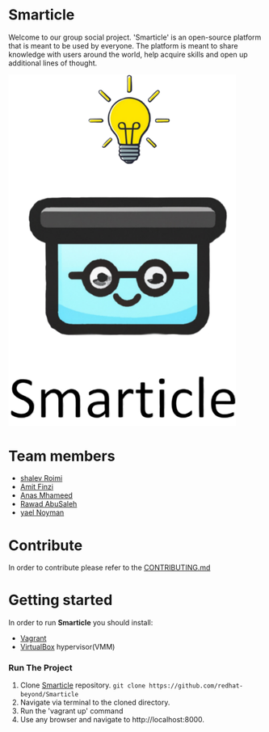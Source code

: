 # Smarticle

Welcome to our group social project.
'Smarticle' is an open-source platform that is meant to be used by everyone.
The platform is meant to share knowledge with users around the world,
help acquire skills and open up additional lines of thought.

<img alt= "Smarticle" src="/documentations/logo/Smarticle_logo_earased_background.png" width="450">


# Team members
* [shalev Roimi](https://github.com/Shalevro2)
* [Amit Finzi](https://github.com/finziamit)
* [Anas Mhameed](https://github.com/Anas-mhameed)
* [Rawad AbuSaleh](https://github.com/rawadabu)
* [yael Noyman](https://github.com/yaelnoyman1)

# Contribute

In order to contribute please refer to the [CONTRIBUTING.md](https://github.com/redhat-beyond/Smarticle/blob/main/CONTRIBUTING.md)

# Getting started

In order to run **Smarticle** you should install:

- [Vagrant](https://www.vagrantup.com/downloads)
- [VirtualBox](https://www.virtualbox.org/) hypervisor(VMM)

### Run The Project

1. Clone [Smarticle](https://github.com/redhat-beyond/Smarticle) repository.
  ``` git clone https://github.com/redhat-beyond/Smarticle ```
2. Navigate via terminal to the cloned directory.
3. Run the 'vagrant up' command
4. Use any browser and navigate to http://localhost:8000.